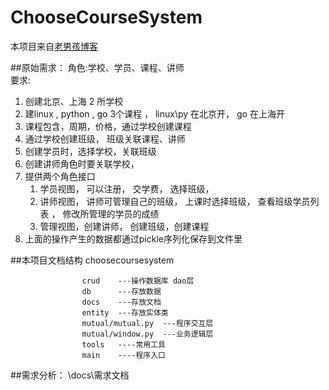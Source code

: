 # ChooseCourseSystem

本项目来自[老男孩博客](https://www.cnblogs.com/alex3714/articles/5188179.html)


##原始需求：
    角色:学校、学员、课程、讲师  
    要求:  
1. 创建北京、上海 2 所学校  
2. 建linux , python , go 3个课程 ， linux\py 在北京开， go 在上海开  
3. 课程包含，周期，价格，通过学校创建课程  
4. 通过学校创建班级， 班级关联课程、讲师  
5. 创建学员时，选择学校，关联班级
6. 创建讲师角色时要关联学校，
7. 提供两个角色接口
    1. 学员视图， 可以注册， 交学费， 选择班级，
    2. 讲师视图， 讲师可管理自己的班级， 上课时选择班级， 查看班级学员列表 ， 修改所管理的学员的成绩
    3. 管理视图，创建讲师， 创建班级，创建课程
8. 上面的操作产生的数据都通过pickle序列化保存到文件里


##本项目文档结构
choosecoursesystem  
>
                    crud    ---操作数据库 dao层
                    db      ---存放数据
                    docs    ---存放文档
                    entity  ---存放实体类
                    mutual/mutual.py  ---程序交互层
                    mutual/window.py  ---业务逻辑层
                    tools   ----常用工具
                    main    ----程序入口

##需求分析：
\docs\需求文档
